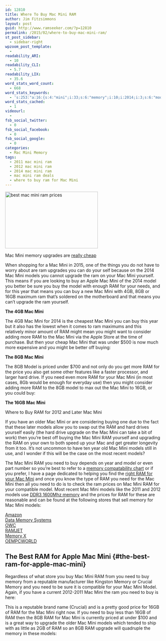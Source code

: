 ```yaml
---
id: 12810
title: Where To Buy Mac Mini RAM
author: Jim Fitzsimmons
layout: post
guid: http://www.ramseeker.com/?p=12810
permalink: /2015/02/where-to-buy-mac-mini-ram/
st_post_sidebar:
  - sidebar-right
wpzoom_post_template:
  - 
readability_ARI:
  - 10
readability_CLI:
  - 5.7
readability_LIX:
  - 35.6
word_stats_word_count:
  - 668
word_stats_keywords:
  - 's:253:"a:16:{s:4:"mini";i:33;s:6:"memory";i:10;i:2014;i:3;s:6:"models";i:9;s:7:"upgrade";i:5;s:5:"means";i:3;s:5:"apple";i:3;s:5:"model";i:7;s:4:"year";i:4;s:4:"16gb";i:5;s:6:"buying";i:3;s:4:"like";i:3;s:4:"hard";i:3;s:4:"need";i:8;i:2012;i:3;s:4:"best";i:3;}";'
word_stats_cached:
  - 1
videourl:
  - 
fsb_social_twitter:
  - 0
fsb_social_facebook:
  - 0
fsb_social_google:
  - 0
categories:
  - Mac Mini Memory
tags:
  - 2011 mac mini ram
  - 2012 mac mini ram
  - 2014 mac mini ram
  - mac mini ram deals
  - where to buy ram for Mac Mini
---
```

<div id="attachment_10626" style="width: 310px" class="wp-caption alignleft">
  <img class="wp-image-10626 size-medium" src="http://www.ramseeker.com/wp-content/uploads/2013/09/Screen-Shot-2014-02-05-at-3.57.53-PM-300x183.png" alt="best mac mini ram prices" width="300" height="183" />
  
  <p class="wp-caption-text">
    Mac Mini memory upgrades are <a href="http://www.amazon.com/s/?_encoding=UTF8&camp=1789&creative=390957&field-keywords=mac%20mini%20ram&linkCode=ur2&tag=ramseeker-20&url=search-alias%3Daps&linkId=KYHSLX55I3VIHO5Y">really cheap</a>
  </p>
</div>

When shopping for a Mac Mini in 2015, one of the things you do not have to worry about are ram upgrades you can do your self because on the 2014 Mac Mini models you cannot upgrade the ram on your Mac Mini yourself. This means if you are looking to buy an Apple Mac Mini of the 2014 model you better be sure you buy the model with enough RAM for your needs, and for this year that means you can buy a new Mac Mini with 4GB, 8GB or 16GB maximum ram that’s soldered on the motherboard and that means you can’t upgrade the ram yourself.

<!--more-->

**The 4GB Mac Mini**

The 4GB Mac Mini for 2014 is the cheapest Mac Mini you can buy this year but it also has the lowest when it comes to ram maximums and this relatively minor amount of RAM might mean you might want to consider adding more RAM to the Mac Mini via the Apple Store at the time of purchase. But then your cheap Mac Mini that was under $500 is now much more expensive and you might be better off buying:

**The 8GB Mac Mini**

The 8GB Model is priced under $700 and not only do you get more RAM for the price you also get some other features like a faster processor, and larger hard drive. If you need even more RAM for your Mac Mini (in most cases, 8Gb would be enough for everyday use) then you might consider adding more RAM to the 8GB model to max out the Mac Mini to 16GB, or you could buy:

**The 16GB Mac Mini**

Where to Buy RAM for 2012 and Later Mac Mini

If you have an older Mac Mini or are considering buying one due to the fact that these later models allow you to swap out the RAM and hard drives yourself easily (the hard drive upgrade on the Mac Mini can take a bit of work) then you’re best off buying the Mac Mini RAM yourself and upgrading the RAM on your own to both speed up your Mac and get greater longevity from it too. It’s not uncommon to have ten year old Mac Mini models still in use, and I wonder if this will be the case on the most recent models?

The Mac Mini RAM you need to buy depends on year and model or even part number so you’re best to refer to a [memory compatability chart][1] or if you prefer, I have a page dedicated to helping you find the [right RAM for your Mac Mini][2] and once you know the type of RAM you need for the Mac Mini then all you need to do is to check the ram prices on Mac Mini RAM for your compatible model. Most recent Mac Mini models like the 2011 and 2012 models use [DDR3 1600Mhz memory][3] and the prices for RAM for these are reasonable and can be found at the following stores that sell memory for Mac Mini models:

[Amazon][4]  
[Data Memory Systems][5]  
[OWC][6]  
[RAMJET][7]  
[Memory X][8]  
[OEMPCWORLD][9]

## The Best RAM for Apple Mac Mini {#the-best-ram-for-apple-mac-mini}

Regardless of what store you buy Mac Mini RAM from you need to buy memory from a reputable manufacturer like Kingston Memory or Crucial Memory and you need to be sure it is compatible for your Mac Mini Model. Again, if you have a current 2012-2011 Mac Mini the ram you need to buy is here:

This is a reputable brand name (Crucial) and is a pretty good price for 16GB of RAM for the Mac Mini right now. If you need to buy less than 16GB of RAM then the 8GB RAM for Mac Mini is currently priced at under $100 and is a great way to upgrade the older Mac Mini models which tended to ship with as little as 2GB of RAM so an 8GB RAM upgrade will quadruple the memory in these models:

&nbsp;

 [1]: http://www.ramseeker.com/2012/05/who-has-the-best-memory-finder/
 [2]: http://www.ramseeker.com/2014/10/mac-mini-memory-upgrade-prices/
 [3]: http://www.ramseeker.com/2014/10/mac-mini-memory-upgrade-prices/#ddr3-1600-mhz-memory-upgrade-prices
 [4]: http://www.amazon.com/?_encoding=UTF8&tag=ramseeker-20&linkCode=ur2&camp=1789&creative=390957
 [5]: http://www.datamem.com
 [6]: http://www.macsales.com
 [7]: http://www.ramjet.com
 [8]: http://www.memoryx.net
 [9]: http://www.oempcworld.com